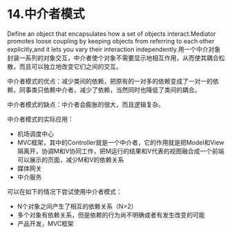 # 14.中介者模式

Define an object that encapsulates how a set of objects interact.Mediator promotes loose coupling by keeping objects from referring to each other explicitly,and it lets you vary their interaction independently.用一个中介对象封装一系列的对象交互，中介者使个对象不需要显示地相互作用，从而使其耦合松散，而且可以独立地改变它们之间的交互。

中介者模式的优点：减少类间的依赖，把原有的一对多的依赖变成了一对一的依赖，同事类只依赖中介者，减少了依赖，当然同时也降低了类间的耦合。

中介者模式的缺点：中介者会膨胀的很大，而且逻辑复杂。

中介者模式的实际应用：

+ 机场调度中心
+ MVC框架，其中的Controller就是一个中介者，它的作用就是把Model和View隔离开，协调M和V协同工作，把M运行的结果和V代表的视图融合成一个前端可以展示的页面，减少M和V的依赖关系
+ 媒体网关
+ 中介服务

可以在如下的情况下尝试使用中介者模式：

+ N个对象之间产生了相互的依赖关系（N>2）
+ 多个对象有依赖关系，但是依赖的行为尚不明确或者有发生改变的可能
+ 产品开发，MVC框架